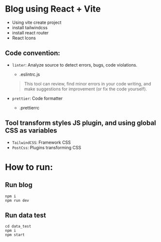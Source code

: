 # Blog using React + Vite

- Using vite create project
- install tailwindcss
- install react router
- React Icons

## Code convention:

- `linter`: Analyze source to detect errors, bugs, code violations.

  - .eslintrc.js

  > This tool can review, find minor errors in your code writing, and make suggestions for improvement (or fix the code yourself).

- `prettier`: Code formatter
  - .prettierrc

## Tool transform styles JS plugin, and using global CSS as variables

- `TailwindCSS`: Framework CSS
- `PostCss`: Plugins transforming CSS

# How to run:

## Run blog

```
npm i
npm run dev
```

## Run data test

```
cd data_test
npm i
npm start
```
